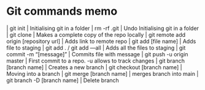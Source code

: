 



# Git commands memo

| git init                                        | Initialising git in a folder
| rm -rf .git                                     | Undo Initialising git in a folder  
| git clone                                       | Makes a complete copy of the repo locally
| git remote add origin [repository url]          | Adds link to remote repo
| git add [file name]                             | Adds file to staging
| git add . / git add —all                        | Adds all the files to staging
| git commit  -m “[message]”                      | Commits file with message
| git  push -u origin master                      | First commit to a repo. -u allows to track changes 
| git branch [branch name]                        | Creates a new branch
| git checkout [branch name]                      | Moving into a branch
| git merge [branch name]                         | merges branch into main 
| git branch -D [branch name]                     | Delete branch
